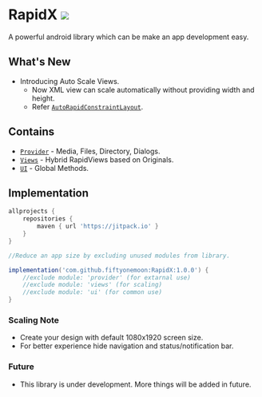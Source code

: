 # RapidX [![](https://jitpack.io/v/fiftyonemoon/RapidX.svg)](https://jitpack.io/#fiftyonemoon/RapidX)
 A powerful android library which can be make an app development easy.
 
## What's New
- Introducing Auto Scale Views.
   - Now XML view can scale automatically without providing width and height.
   - Refer [`AutoRapidConstraintLayout`](app/src/main/res/layout/rapid_constraint_layout_auto.xml).

## Contains
- [`Provider`](provider/src/main/java/com/fom/rapidx/provider) - Media, Files, Directory, Dialogs.
- [`Views`](views/src/main/java/com/fom/rapidx/views) - Hybrid RapidViews based on Originals.
- [`UI`](ui/src/main/java/com/fom/rapidx/ui) - Global Methods.

## Implementation

```groovy
allprojects {
	repositories {
		maven { url 'https://jitpack.io' }
	}
}
```

```groovy
//Reduce an app size by excluding unused modules from library.

implementation('com.github.fiftyonemoon:RapidX:1.0.0') {
    //exclude module: 'provider' (for extarnal use)
    //exclude module: 'views' (for scaling)
    //exclude module: 'ui' (for common use)
}
```
### Scaling Note
- Create your design with default 1080x1920 screen size.
- For better experience hide navigation and status/notification bar.

### Future
- This library is under development. More things will be added in future.
